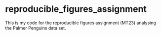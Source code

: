 # reproducible_figures_assignment
This is my code for the reproducible figures assignment (MT23) analysing the Palmer Penguins data set. 
